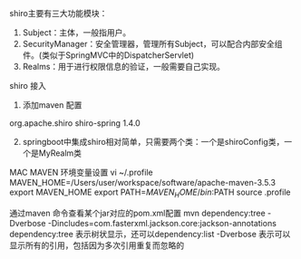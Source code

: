 shiro主要有三大功能模块：
1. Subject：主体，一般指用户。
2. SecurityManager：安全管理器，管理所有Subject，可以配合内部安全组件。(类似于SpringMVC中的DispatcherServlet)
3. Realms：用于进行权限信息的验证，一般需要自己实现。


shiro 接入
1. 添加maven 配置
 <dependency>
            <groupId>org.apache.shiro</groupId>
            <artifactId>shiro-spring</artifactId>
            <version>1.4.0</version>
 </dependency>

2. springboot中集成shiro相对简单，只需要两个类：一个是shiroConfig类，一个是MyRealm类





MAC MAVEN 环境变量设置
vi ~/.profile
MAVEN_HOME=/Users/user/workspace/software/apache-maven-3.5.3
export MAVEN_HOME
export PATH=$MAVEN_HOME/bin:$PATH
source .profile 


通过maven 命令查看某个jar对应的pom.xml配置
mvn dependency:tree -Dverbose -Dincludes=com.fasterxml.jackson.core:jackson-annotations
dependency:tree 表示树状显示，还可以dependency:list
-Dverbose 表示可以显示所有的引用，包括因为多次引用重复而忽略的

